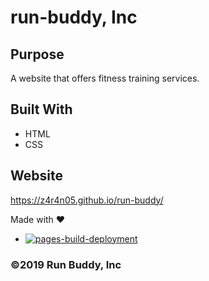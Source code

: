 # run-buddy, Inc

## Purpose
A website that offers fitness training services.

## Built With
* HTML
* CSS


## Website
https://z4r4n05.github.io/run-buddy/


Made with ❤️ 

* [![pages-build-deployment](https://github.com/Z4R4N05/git-it-done/actions/workflows/pages/pages-build-deployment/badge.svg?branch=main)](https://github.com/Z4R4N05/git-it-done/actions/workflows/pages/pages-build-deployment)

### ©️2019 Run Buddy, Inc
